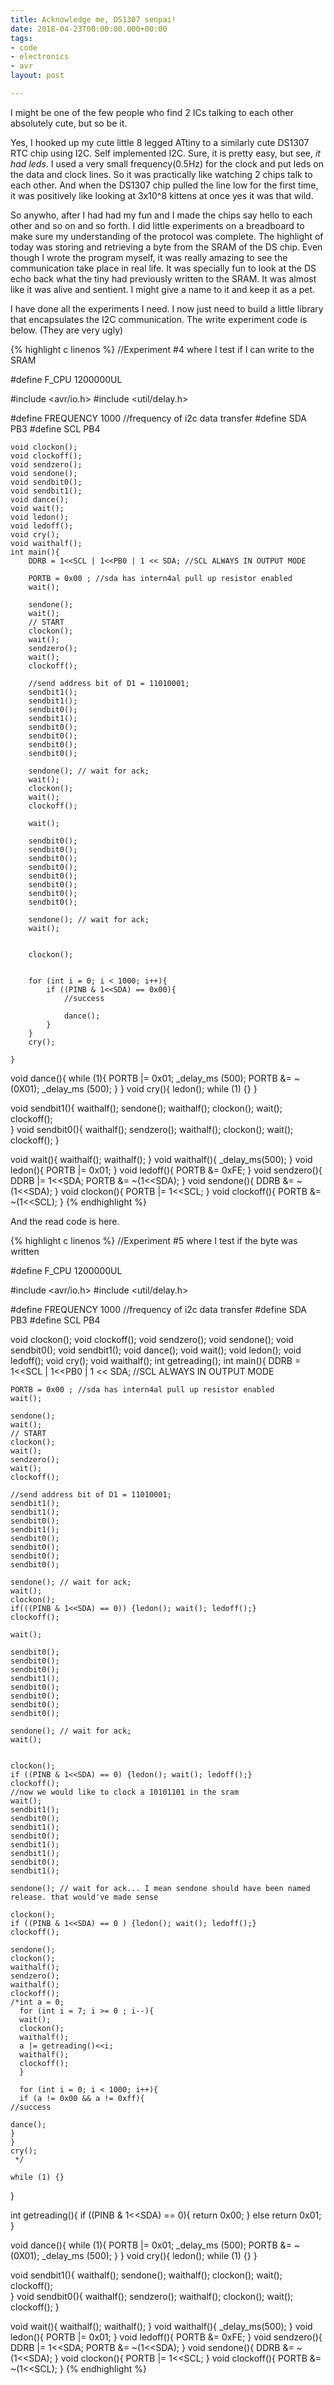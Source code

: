 ```yaml
---
title: Acknowledge me, DS1307 senpai!
date: 2018-04-23T00:00:00.000+00:00
tags:
- code
- electronics
- avr
layout: post

---
```

I might be one of the few people who find 2 ICs talking to each other absolutely cute, but so be it.

Yes, I hooked up my cute little 8 legged ATtiny to a similarly cute DS1307 RTC chip using I2C. Self implemented I2C. Sure, it is pretty easy, but see, *it had leds*. I used a very small frequency(0.5Hz) for the clock and put leds on the data and clock lines. So it was practically like watching 2 chips talk to each other. And when the DS1307 chip pulled the line low for the first time, it was positively like looking at 3x10^8 kittens at once yes it was that wild.

So anywho, after I had had my fun and I made the chips say hello to each other and so on and so forth. I did little experiments on a breadboard to make sure my understanding of the protocol was complete. The highlight of today was storing and retrieving a byte from the SRAM of the DS chip. Even though I wrote the program myself, it was really amazing to see the communication take place in real life. It was specially fun to look at the DS echo back what the tiny had previously written to the SRAM. It was almost like it was alive and sentient. I might give a name to it and keep it as a pet.

I have done all the experiments I need. I now just need to build a little library that encapsulates the I2C communication. The write experiment code is below. (They are very ugly)

{% highlight c linenos %}
//Experiment #4 where I test if I can write to the SRAM

#define F_CPU 1200000UL

#include <avr/io.h>
#include <util/delay.h>

#define FREQUENCY 1000  //frequency of i2c data transfer
#define SDA PB3
#define SCL PB4

	void clockon();
	void clockoff();
	void sendzero();
	void sendone();
	void sendbit0();
	void sendbit1();
	void dance();
	void wait();
	void ledon();
	void ledoff();
	void cry();
	void waithalf();
	int main(){
		DDRB = 1<<SCL | 1<<PB0 | 1 << SDA; //SCL ALWAYS IN OUTPUT MODE

		PORTB = 0x00 ; //sda has intern4al pull up resistor enabled
		wait();

		sendone();
		wait();
		// START
		clockon();
		wait();
		sendzero();
		wait();
		clockoff();

		//send address bit of D1 = 11010001;
		sendbit1();
		sendbit1();
		sendbit0();
		sendbit1();
		sendbit0();
		sendbit0();
		sendbit0();
		sendbit0();

		sendone(); // wait for ack;
		wait();
		clockon();
		wait();
		clockoff();

		wait();

		sendbit0();
		sendbit0();
		sendbit0();
		sendbit0();
		sendbit0();
		sendbit0();
		sendbit0();
		sendbit0();

		sendone(); // wait for ack;
		wait();


		clockon();


		for (int i = 0; i < 1000; i++){
			if ((PINB & 1<<SDA) == 0x00){
				//success

				dance();
			}
		}
		cry();

	}

void dance(){
	while (1){
		PORTB |= 0x01;
		_delay_ms (500);
		PORTB &= ~(0X01);
		_delay_ms (500);
	}
}
void cry(){
	ledon();
	while (1) {}
}

void sendbit1(){
	waithalf();
	sendone();
	waithalf();
	clockon();
	wait();
	clockoff();     
}
void sendbit0(){
	waithalf();
	sendzero();
	waithalf();
	clockon();
	wait();
	clockoff();
}

void wait(){
	waithalf();
	waithalf();
}
void waithalf(){
	_delay_ms(500);
}
void ledon(){
	PORTB |= 0x01;
}
void ledoff(){
	PORTB &= 0xFE;
}
void sendzero(){
	DDRB |= 1<<SDA;
	PORTB &= ~(1<<SDA);
}
void sendone(){
	DDRB &= ~(1<<SDA);
}
void clockon(){
	PORTB |= 1<<SCL;
}
void clockoff(){
	PORTB &= ~(1<<SCL);
}
{% endhighlight %}

And the read code is here.

{% highlight c linenos %}
//Experiment #5 where I test if the byte was written

#define F_CPU 1200000UL

#include <avr/io.h>
#include <util/delay.h>

#define FREQUENCY 1000    //frequency of i2c data transfer
#define SDA   PB3
#define SCL   PB4

void clockon();
void clockoff();
void sendzero();
void sendone();
void sendbit0();
void sendbit1();
void dance();
void wait();
void ledon();
void ledoff();
void cry();
void waithalf();
int getreading();
int main(){
	DDRB = 1<<SCL | 1<<PB0 | 1 << SDA; //SCL ALWAYS IN OUTPUT MODE

	PORTB = 0x00 ; //sda has intern4al pull up resistor enabled
	wait();

	sendone();
	wait();
	// START
	clockon();
	wait();
	sendzero();
	wait();
	clockoff();

	//send address bit of D1 = 11010001;
	sendbit1();
	sendbit1();
	sendbit0();
	sendbit1();
	sendbit0();
	sendbit0();
	sendbit0();
	sendbit0();

	sendone(); // wait for ack;
	wait();
	clockon();
	if(((PINB & 1<<SDA) == 0)) {ledon(); wait(); ledoff();}
	clockoff();

	wait();

	sendbit0();
	sendbit0();
	sendbit0();
	sendbit1();
	sendbit0();
	sendbit0();
	sendbit0();
	sendbit0();

	sendone(); // wait for ack;
	wait();


	clockon();
	if ((PINB & 1<<SDA) == 0) {ledon(); wait(); ledoff();}
	clockoff();
	//now we would like to clock a 10101101 in the sram
	wait();
	sendbit1();
	sendbit0();
	sendbit1();
	sendbit0();
	sendbit1();
	sendbit1();
	sendbit0();
	sendbit1();

	sendone(); // wait for ack... I mean sendone should have been named release. that would've made sense

	clockon();
	if ((PINB & 1<<SDA) == 0 ) {ledon(); wait(); ledoff();}
	clockoff();

	sendone();
	clockon();
	waithalf();
	sendzero();
	waithalf();
	clockoff();
	/*int a = 0;
	  for (int i = 7; i >= 0 ; i--){  
	  wait();
	  clockon();
	  waithalf();
	  a |= getreading()<<i;
	  waithalf();
	  clockoff();
	  }

	  for (int i = 0; i < 1000; i++){
	  if (a != 0x00 && a != 0xff){
	//success

	dance();
	}
	}
	cry();
	 */

	while (1) {}

}

int getreading(){
	if ((PINB & 1<<SDA) == 0){
		return 0x00;
	}
	else return 0x01; 
}

void dance(){
	while (1){
		PORTB |= 0x01;
		_delay_ms (500);
		PORTB &= ~(0X01);
		_delay_ms (500);
	}
}
void cry(){
	ledon();
	while (1) {}
}

void sendbit1(){
	waithalf();
	sendone();
	waithalf();
	clockon();
	wait();
	clockoff();     
}
void sendbit0(){
	waithalf();
	sendzero();
	waithalf();
	clockon();
	wait();
	clockoff();
}

void wait(){
	waithalf();
	waithalf();
}
void waithalf(){
	_delay_ms(500);
}
void ledon(){
	PORTB |= 0x01;
}
void ledoff(){
	PORTB &= 0xFE;
}
void sendzero(){
	DDRB |= 1<<SDA;
	PORTB &= ~(1<<SDA);
}
void sendone(){
	DDRB &= ~(1<<SDA);
}
void clockon(){
	PORTB |= 1<<SCL;
}
void clockoff(){
	PORTB &= ~(1<<SCL);
}
{% endhighlight %}